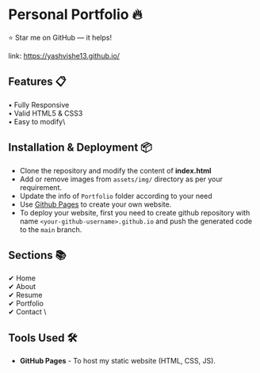 # Personal Portfolio 🔥

:star: Star me on GitHub — it helps!

link: https://yashvishe13.github.io/

## Features 📋
• Fully Responsive\
• Valid HTML5 & CSS3\
• Easy to modify\

## Installation & Deployment 📦
- Clone the repository and modify the content of <b>index.html</b> 
- Add or remove images from `assets/img/` directory as per your requirement.
- Update the info of `Portfolio` folder according to your need
- Use [Github Pages](https://gohugo.io/hosting-and-deployment/hosting-on-github/) to create your own website.
- To deploy your website, first you need to create github repository with name `<your-github-username>.github.io` and push the generated code to the `main` branch.

## Sections 📚
✔ Home\
✔ About\
✔ Resume\
✔ Portfolio\
✔ Contact \



## Tools Used 🛠️
* <b>GitHub Pages</b> - To host my static website (HTML, CSS, JS).
